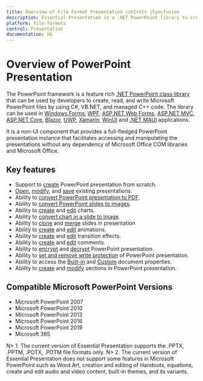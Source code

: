```yaml
---
title: Overview of File Format Presentation controls |Syncfusion
description: Essential Presentation is a .NET PowerPoint library to create, read, edit, & convert PowerPoint files in WinForms, WPF, UWP, ASP.NET Core & Xamarin applications
platform: file-formats
control: Presentation
documentation: UG
---
```

# Overview of PowerPoint Presentation

The PowerPoint framework is a feature rich [.NET PowerPoint class library](https://www.syncfusion.com/document-processing/powerpoint-framework/net) that can be used by developers to create, read, and write Microsoft PowerPoint files by using C#, VB.NET, and managed C++ code. The library can be used in [Windows Forms](https://help.syncfusion.com/file-formats/presentation/create-read-edit-powerpoint-files-in-windows-forms), [WPF](https://help.syncfusion.com/file-formats/presentation/create-read-edit-powerpoint-files-in-wpf), [ASP.NET Web Forms](https://help.syncfusion.com/file-formats/presentation/create-read-edit-powerpoint-files-in-asp-net-web-forms), [ASP.NET MVC](https://help.syncfusion.com/file-formats/presentation/create-read-edit-powerpoint-files-in-asp-net-mvc), [ASP.NET Core](https://help.syncfusion.com/file-formats/presentation/create-read-edit-powerpoint-files-in-asp-net-core-c-sharp), [Blazor](https://help.syncfusion.com/file-formats/presentation/create-read-edit-powerpoint-files-in-blazor), [UWP](https://help.syncfusion.com/file-formats/presentation/create-read-edit-powerpoint-files-in-uwp), [Xamarin](https://help.syncfusion.com/file-formats/presentation/create-read-edit-powerpoint-files-in-xamarin), [WinUI](https://help.syncfusion.com/file-formats/presentation/create-read-edit-powerpoint-files-in-winui) and [.NET MAUI](https://help.syncfusion.com/file-formats/presentation/create-read-edit-powerpoint-files-in-maui) applications.

It is a non-UI component that provides a full-fledged PowerPoint presentation instance that facilitates accessing and manipulating the presentations without any dependency of Microsoft Office COM libraries and Microsoft Office.

## Key features

* Support to [create](https://help.syncfusion.com/file-formats/presentation/getting-started#creating-a-simple-powerpoint-presentation-with-basic-elements-from-scratch) PowerPoint presentation from scratch.
* [Open](https://help.syncfusion.com/file-formats/presentation/loading-and-saving-the-presentation#opening-an-existing-presentation-from-file-system), [modify](https://help.syncfusion.com/file-formats/presentation/working-with-powerpoint-presentation), and [save](https://help.syncfusion.com/file-formats/presentation/loading-and-saving-the-presentation#saving-a-powerpoint-presentation-to-file-system) existing presentations.
* Ability to [convert PowerPoint presentation to PDF](https://help.syncfusion.com/file-formats/presentation/presentation-to-pdf).
* Ability to [convert PowerPoint slides to images](https://help.syncfusion.com/file-formats/presentation/presentation-to-image).
* Ability to [create](https://help.syncfusion.com/file-formats/presentation/working-with-charts#creating-a-chartfrom-scratch) and [edit](https://help.syncfusion.com/file-formats/presentation/working-with-charts#editing-the-chart-data) charts.
* Ability to [convert chart in a slide to image](https://help.syncfusion.com/file-formats/presentation/working-with-charts#chart-to-image-conversion).
* Ability to [clone](https://help.syncfusion.com/file-formats/presentation/working-with-slide#cloning-slide) and [merge](https://help.syncfusion.com/file-formats/presentation/working-with-slide#merging-slide) slides in presentation
* Ability to [create](https://help.syncfusion.com/file-formats/presentation/working-with-animation) and [edit](https://help.syncfusion.com/file-formats/presentation/working-with-animation#edit-existing-animation-effect) animations.
* Ability to [create](https://help.syncfusion.com/file-formats/presentation/create-edit-slide-transitions-in-powerpoint-presentation-slides-cs-vb-net#set-a-transition-effect-to-a-powerpoint-slide) and [edit](https://help.syncfusion.com/file-formats/presentation/create-edit-slide-transitions-in-powerpoint-presentation-slides-cs-vb-net#modify-a-transition-effect-applied-to-a-powerpoint-slide) transition effects.
* Ability to [create](https://help.syncfusion.com/file-formats/presentation/comments#adding-a-comment) and [edit](https://help.syncfusion.com/file-formats/presentation/comments#modifying-the-comment) comments.
* Ability to [encrypt](https://help.syncfusion.com/file-formats/presentation/security#encrypting-with-password) and [decrypt](https://help.syncfusion.com/file-formats/presentation/security#decrypting-the-powerpoint-presentation) PowerPoint presentation.
* Ability to [set and remove write protection](https://help.syncfusion.com/file-formats/presentation/security#write-protection) of PowerPoint presentation.
* Ability to access the [Built-in](https://help.syncfusion.com/file-formats/presentation/working-with-powerpoint-presentation#working-with-powerpoint-presentation-properties) and [Custom](https://help.syncfusion.com/file-formats/presentation/working-with-powerpoint-presentation#custom-document-properties) document properties.
* Ability to [create](https://help.syncfusion.com/file-formats/presentation/working-with-sections#creating-a-section) and [modify](https://help.syncfusion.com/file-formats/presentation/working-with-sections) sections in PowerPoint presentation.

## Compatible Microsoft PowerPoint Versions

* Microsoft PowerPoint 2007
* Microsoft PowerPoint 2010
* Microsoft PowerPoint 2013
* Microsoft PowerPoint 2016
* Microsoft PowerPoint 2019
* Microsoft 365


N> 1. The current version of Essential Presentation supports the .PPTX, .PPTM, .POTX, .POTM file formats only.
N> 2. The current version of Essential Presentation does not support some features in Microsoft PowerPoint such as Word Art, creation and editing of Handouts, equations, create and edit audio and video content, built-in themes, and its variants.


